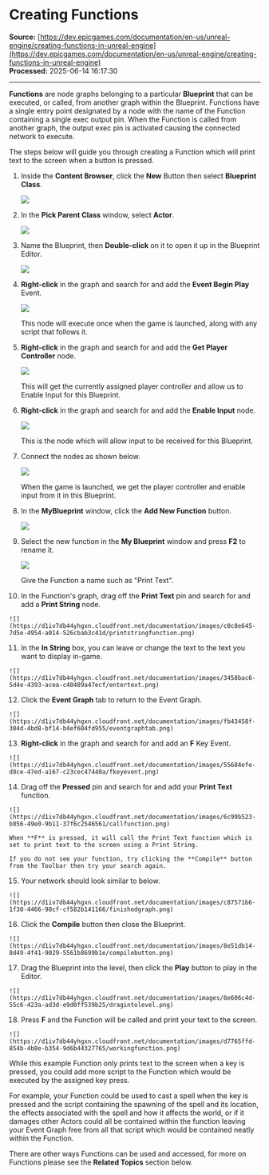 # Creating Functions

**Source:** [https://dev.epicgames.com/documentation/en-us/unreal-engine/creating-functions-in-unreal-engine](https://dev.epicgames.com/documentation/en-us/unreal-engine/creating-functions-in-unreal-engine)  
**Processed:** 2025-06-14 16:17:30

---

**Functions** are node graphs belonging to a particular **Blueprint** that can be executed, or called, from another graph within the Blueprint. Functions have a single entry point designated by a node with the name of the Function containing a single exec output pin. When the Function is called from another graph, the output exec pin is activated causing the connected network to execute.

The steps below will guide you through creating a Function which will print text to the screen when a button is pressed.

1.  Inside the **Content Browser**, click the **New** Button then select **Blueprint Class**.
    
    ![](https://d1iv7db44yhgxn.cloudfront.net/documentation/images/e4ebaee7-2421-48c5-8162-8e6dd978b6ac/newblueprint.png)
2.  In the **Pick Parent Class** window, select **Actor**.
    
    ![](https://d1iv7db44yhgxn.cloudfront.net/documentation/images/822b06da-383d-44bd-bedf-8a38d418c337/actorblueprint.png)
3.  Name the Blueprint, then **Double-click** on it to open it up in the Blueprint Editor.
    
    ![](https://d1iv7db44yhgxn.cloudfront.net/documentation/images/71b6f46c-9e55-4abc-9e48-4d65753b4c8a/functionblueprint.png)
4.  **Right-click** in the graph and search for and add the **Event Begin Play** Event.
    
    ![](https://d1iv7db44yhgxn.cloudfront.net/documentation/images/72ed5907-a319-4879-87d6-d388516cd435/eventbeginplay.png)
    
    This node will execute once when the game is launched, along with any script that follows it.
    
5.  **Right-click** in the graph and search for and add the **Get Player Controller** node.
    
    ![](https://d1iv7db44yhgxn.cloudfront.net/documentation/images/4b71d0ac-cbdd-43fc-8789-bebac16e1ed5/getplayercontroller.png)
    
    This will get the currently assigned player controller and allow us to Enable Input for this Blueprint.
    
6.  **Right-click** in the graph and search for and add the **Enable Input** node.
    
    ![](https://d1iv7db44yhgxn.cloudfront.net/documentation/images/65eb53c4-6b28-4fef-a843-5bf999d0d996/enableinput.png)
    
    This is the node which will allow input to be received for this Blueprint.
    
7.  Connect the nodes as shown below.
    
    ![](https://d1iv7db44yhgxn.cloudfront.net/documentation/images/d7718fa6-6bb9-4414-920a-082d60d6eb70/connectnodes.png)
    
    When the game is launched, we get the player controller and enable input from it in this Blueprint.
    
8.  In the **MyBlueprint** window, click the **Add New Function** button.
    
    ![](https://d1iv7db44yhgxn.cloudfront.net/documentation/images/8e652fc5-d08a-4bda-93f3-b4098bfe6d8c/addfunctionbutton.png)
9.  Select the new function in the **My Blueprint** window and press **F2** to rename it.
    
    ![](https://d1iv7db44yhgxn.cloudfront.net/documentation/images/670b4fee-c797-4bec-aa6e-10c0ad43db95/renamefunction.png)
    
    Give the Function a name such as "Print Text".
    
10.  In the Function's graph, drag off the **Print Text** pin and search for and add a **Print String** node.
    
    ![](https://d1iv7db44yhgxn.cloudfront.net/documentation/images/c0c8e645-7d5e-4954-a014-526cbab3c41d/printstringfunction.png)
11.  In the **In String** box, you can leave or change the text to the text you want to display in-game.
    
    ![](https://d1iv7db44yhgxn.cloudfront.net/documentation/images/3458bac6-5d4e-4393-acea-c40489a47ecf/entertext.png)
12.  Click the **Event Graph** tab to return to the Event Graph.
    
    ![](https://d1iv7db44yhgxn.cloudfront.net/documentation/images/fb43458f-304d-4bd8-bf14-b4ef604fd955/eventgraphtab.png)
13.  **Right-click** in the graph and search for and add an **F** Key Event.
    
    ![](https://d1iv7db44yhgxn.cloudfront.net/documentation/images/55684efe-d8ce-47ed-a167-c23cec47440a/fkeyevent.png)
14.  Drag off the **Pressed** pin and search for and add your **Print Text** function.
    
    ![](https://d1iv7db44yhgxn.cloudfront.net/documentation/images/6c99b523-b856-49e0-9b11-37f6c2546561/callfunction.png)
    
    When **F** is pressed, it will call the Print Text function which is set to print text to the screen using a Print String.
    
    If you do not see your function, try clicking the **Compile** button from the Toolbar then try your search again.
    
15.  Your network should look similar to below.
    
    ![](https://d1iv7db44yhgxn.cloudfront.net/documentation/images/c87571b6-1f30-4466-98cf-cf582b141166/finishedgraph.png)
16.  Click the **Compile** button then close the Blueprint.
    
    ![](https://d1iv7db44yhgxn.cloudfront.net/documentation/images/8e51db14-8d49-4f41-9029-5561b8699b1e/compilebutton.png)
17.  Drag the Blueprint into the level, then click the **Play** button to play in the Editor.
    
    ![](https://d1iv7db44yhgxn.cloudfront.net/documentation/images/8e606c4d-55c6-423a-ad3d-e9d0ff539b25/dragintolevel.png)
18.  Press **F** and the Function will be called and print your text to the screen.
    
    ![](https://d1iv7db44yhgxn.cloudfront.net/documentation/images/d7765ffd-854b-4b8e-b354-9d6b44327765/workingfunction.png)

While this example Function only prints text to the screen when a key is pressed, you could add more script to the Function which would be executed by the assigned key press.

For example, your Function could be used to cast a spell when the key is pressed and the script containing the spawning of the spell and its location, the effects associated with the spell and how it affects the world, or if it damages other Actors could all be contained within the function leaving your Event Graph free from all that script which would be contained neatly within the Function.

There are other ways Functions can be used and accessed, for more on Functions please see the **Related Topics** section below.